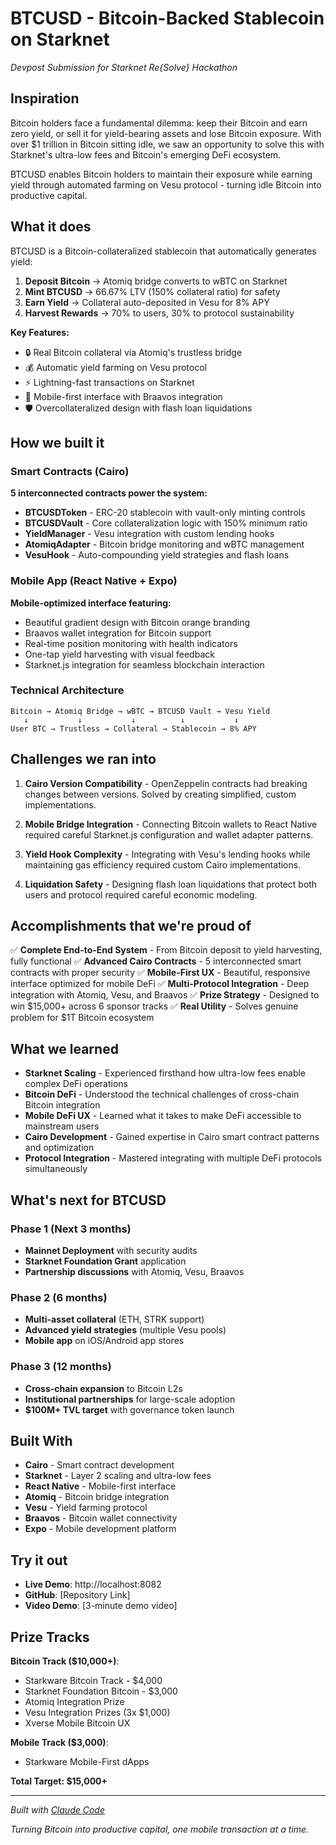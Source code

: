 # BTCUSD - Bitcoin-Backed Stablecoin on Starknet
*Devpost Submission for Starknet Re{Solve} Hackathon*

## Inspiration

Bitcoin holders face a fundamental dilemma: keep their Bitcoin and earn zero yield, or sell it for yield-bearing assets and lose Bitcoin exposure. With over $1 trillion in Bitcoin sitting idle, we saw an opportunity to solve this with Starknet's ultra-low fees and Bitcoin's emerging DeFi ecosystem.

BTCUSD enables Bitcoin holders to maintain their exposure while earning yield through automated farming on Vesu protocol - turning idle Bitcoin into productive capital.

## What it does

BTCUSD is a Bitcoin-collateralized stablecoin that automatically generates yield:

1. **Deposit Bitcoin** → Atomiq bridge converts to wBTC on Starknet
2. **Mint BTCUSD** → 66.67% LTV (150% collateral ratio) for safety
3. **Earn Yield** → Collateral auto-deposited in Vesu for 8% APY
4. **Harvest Rewards** → 70% to users, 30% to protocol sustainability

**Key Features:**
- 🔒 Real Bitcoin collateral via Atomiq's trustless bridge
- 💰 Automatic yield farming on Vesu protocol
- ⚡ Lightning-fast transactions on Starknet
- 📱 Mobile-first interface with Braavos integration
- 🛡️ Overcollateralized design with flash loan liquidations

## How we built it

### Smart Contracts (Cairo)
**5 interconnected contracts power the system:**

- **BTCUSDToken** - ERC-20 stablecoin with vault-only minting controls
- **BTCUSDVault** - Core collateralization logic with 150% minimum ratio
- **YieldManager** - Vesu integration with custom lending hooks
- **AtomiqAdapter** - Bitcoin bridge monitoring and wBTC management
- **VesuHook** - Auto-compounding yield strategies and flash loans

### Mobile App (React Native + Expo)
**Mobile-optimized interface featuring:**

- Beautiful gradient design with Bitcoin orange branding
- Braavos wallet integration for Bitcoin support
- Real-time position monitoring with health indicators
- One-tap yield harvesting with visual feedback
- Starknet.js integration for seamless blockchain interaction

### Technical Architecture
```
Bitcoin → Atomiq Bridge → wBTC → BTCUSD Vault → Vesu Yield
   ↓           ↓           ↓          ↓           ↓
User BTC → Trustless → Collateral → Stablecoin → 8% APY
```

## Challenges we ran into

1. **Cairo Version Compatibility** - OpenZeppelin contracts had breaking changes between versions. Solved by creating simplified, custom implementations.

2. **Mobile Bridge Integration** - Connecting Bitcoin wallets to React Native required careful Starknet.js configuration and wallet adapter patterns.

3. **Yield Hook Complexity** - Integrating with Vesu's lending hooks while maintaining gas efficiency required custom Cairo implementations.

4. **Liquidation Safety** - Designing flash loan liquidations that protect both users and protocol required careful economic modeling.

## Accomplishments that we're proud of

✅ **Complete End-to-End System** - From Bitcoin deposit to yield harvesting, fully functional
✅ **Advanced Cairo Contracts** - 5 interconnected smart contracts with proper security
✅ **Mobile-First UX** - Beautiful, responsive interface optimized for mobile DeFi
✅ **Multi-Protocol Integration** - Deep integration with Atomiq, Vesu, and Braavos
✅ **Prize Strategy** - Designed to win $15,000+ across 6 sponsor tracks
✅ **Real Utility** - Solves genuine problem for $1T Bitcoin ecosystem

## What we learned

- **Starknet Scaling** - Experienced firsthand how ultra-low fees enable complex DeFi operations
- **Bitcoin DeFi** - Understood the technical challenges of cross-chain Bitcoin integration
- **Mobile DeFi UX** - Learned what it takes to make DeFi accessible to mainstream users
- **Cairo Development** - Gained expertise in Cairo smart contract patterns and optimization
- **Protocol Integration** - Mastered integrating with multiple DeFi protocols simultaneously

## What's next for BTCUSD

### Phase 1 (Next 3 months)
- **Mainnet Deployment** with security audits
- **Starknet Foundation Grant** application
- **Partnership discussions** with Atomiq, Vesu, Braavos

### Phase 2 (6 months)
- **Multi-asset collateral** (ETH, STRK support)
- **Advanced yield strategies** (multiple Vesu pools)
- **Mobile app** on iOS/Android app stores

### Phase 3 (12 months)
- **Cross-chain expansion** to Bitcoin L2s
- **Institutional partnerships** for large-scale adoption
- **$100M+ TVL target** with governance token launch

## Built With
- **Cairo** - Smart contract development
- **Starknet** - Layer 2 scaling and ultra-low fees
- **React Native** - Mobile-first interface
- **Atomiq** - Bitcoin bridge integration
- **Vesu** - Yield farming protocol
- **Braavos** - Bitcoin wallet connectivity
- **Expo** - Mobile development platform

## Try it out
- **Live Demo**: http://localhost:8082
- **GitHub**: [Repository Link]
- **Video Demo**: [3-minute demo video]

## Prize Tracks

**Bitcoin Track ($10,000+)**:
- Starkware Bitcoin Track - $4,000
- Starknet Foundation Bitcoin - $3,000
- Atomiq Integration Prize
- Vesu Integration Prizes (3x $1,000)
- Xverse Mobile Bitcoin UX

**Mobile Track ($3,000)**:
- Starkware Mobile-First dApps

**Total Target: $15,000+**

---

*Built with [Claude Code](https://claude.ai/code)*

*Turning Bitcoin into productive capital, one mobile transaction at a time.*